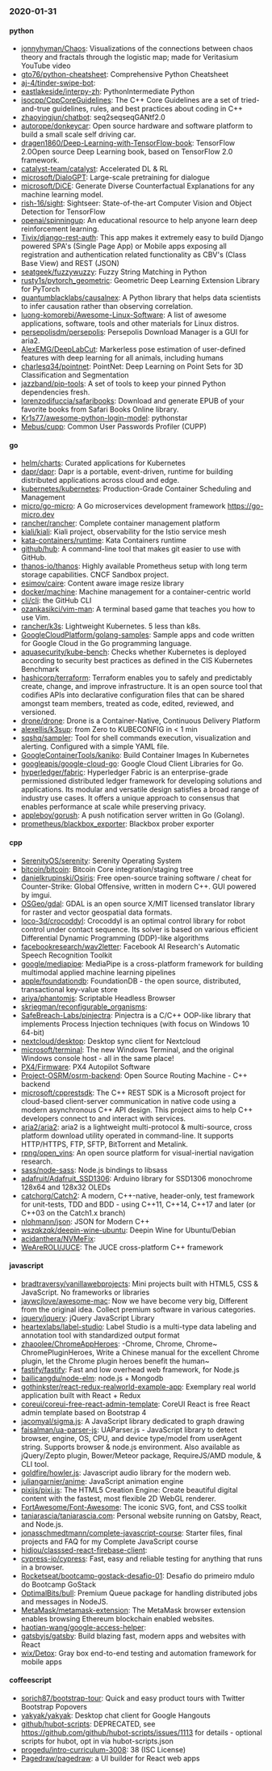 ### 2020-01-31

#### python
* [jonnyhyman/Chaos](https://github.com/jonnyhyman/Chaos): Visualizations of the connections between chaos theory and fractals through the logistic map; made for Veritasium YouTube video
* [gto76/python-cheatsheet](https://github.com/gto76/python-cheatsheet): Comprehensive Python Cheatsheet
* [aj-4/tinder-swipe-bot](https://github.com/aj-4/tinder-swipe-bot): 
* [eastlakeside/interpy-zh](https://github.com/eastlakeside/interpy-zh): PythonIntermediate Python 
* [isocpp/CppCoreGuidelines](https://github.com/isocpp/CppCoreGuidelines): The C++ Core Guidelines are a set of tried-and-true guidelines, rules, and best practices about coding in C++
* [zhaoyingjun/chatbot](https://github.com/zhaoyingjun/chatbot):  seq2seqseqGANtf2.0
* [autorope/donkeycar](https://github.com/autorope/donkeycar): Open source hardware and software platform to build a small scale self driving car.
* [dragen1860/Deep-Learning-with-TensorFlow-book](https://github.com/dragen1860/Deep-Learning-with-TensorFlow-book): TensorFlow 2.0Open source Deep Learning book, based on TensorFlow 2.0 framework.
* [catalyst-team/catalyst](https://github.com/catalyst-team/catalyst): Accelerated DL & RL
* [microsoft/DialoGPT](https://github.com/microsoft/DialoGPT): Large-scale pretraining for dialogue
* [microsoft/DiCE](https://github.com/microsoft/DiCE): Generate Diverse Counterfactual Explanations for any machine learning model.
* [rish-16/sight](https://github.com/rish-16/sight): Sightseer: State-of-the-art Computer Vision and Object Detection for TensorFlow
* [openai/spinningup](https://github.com/openai/spinningup): An educational resource to help anyone learn deep reinforcement learning.
* [Tivix/django-rest-auth](https://github.com/Tivix/django-rest-auth): This app makes it extremely easy to build Django powered SPA's (Single Page App) or Mobile apps exposing all registration and authentication related functionality as CBV's (Class Base View) and REST (JSON)
* [seatgeek/fuzzywuzzy](https://github.com/seatgeek/fuzzywuzzy): Fuzzy String Matching in Python
* [rusty1s/pytorch_geometric](https://github.com/rusty1s/pytorch_geometric): Geometric Deep Learning Extension Library for PyTorch
* [quantumblacklabs/causalnex](https://github.com/quantumblacklabs/causalnex): A Python library that helps data scientists to infer causation rather than observing correlation.
* [luong-komorebi/Awesome-Linux-Software](https://github.com/luong-komorebi/Awesome-Linux-Software): A list of awesome applications, software, tools and other materials for Linux distros.
* [persepolisdm/persepolis](https://github.com/persepolisdm/persepolis): Persepolis Download Manager is a GUI for aria2.
* [AlexEMG/DeepLabCut](https://github.com/AlexEMG/DeepLabCut): Markerless pose estimation of user-defined features with deep learning for all animals, including humans
* [charlesq34/pointnet](https://github.com/charlesq34/pointnet): PointNet: Deep Learning on Point Sets for 3D Classification and Segmentation
* [jazzband/pip-tools](https://github.com/jazzband/pip-tools): A set of tools to keep your pinned Python dependencies fresh.
* [lorenzodifuccia/safaribooks](https://github.com/lorenzodifuccia/safaribooks): Download and generate EPUB of your favorite books from Safari Books Online library.
* [Kr1s77/awesome-python-login-model](https://github.com/Kr1s77/awesome-python-login-model): pythonstar
* [Mebus/cupp](https://github.com/Mebus/cupp): Common User Passwords Profiler (CUPP)

#### go
* [helm/charts](https://github.com/helm/charts): Curated applications for Kubernetes
* [dapr/dapr](https://github.com/dapr/dapr): Dapr is a portable, event-driven, runtime for building distributed applications across cloud and edge.
* [kubernetes/kubernetes](https://github.com/kubernetes/kubernetes): Production-Grade Container Scheduling and Management
* [micro/go-micro](https://github.com/micro/go-micro): A Go microservices development framework https://go-micro.dev
* [rancher/rancher](https://github.com/rancher/rancher): Complete container management platform
* [kiali/kiali](https://github.com/kiali/kiali): Kiali project, observability for the Istio service mesh
* [kata-containers/runtime](https://github.com/kata-containers/runtime): Kata Containers runtime
* [github/hub](https://github.com/github/hub): A command-line tool that makes git easier to use with GitHub.
* [thanos-io/thanos](https://github.com/thanos-io/thanos): Highly available Prometheus setup with long term storage capabilities. CNCF Sandbox project.
* [esimov/caire](https://github.com/esimov/caire): Content aware image resize library
* [docker/machine](https://github.com/docker/machine): Machine management for a container-centric world
* [cli/cli](https://github.com/cli/cli): the GitHub CLI
* [ozankasikci/vim-man](https://github.com/ozankasikci/vim-man): A terminal based game that teaches you how to use Vim.
* [rancher/k3s](https://github.com/rancher/k3s): Lightweight Kubernetes. 5 less than k8s.
* [GoogleCloudPlatform/golang-samples](https://github.com/GoogleCloudPlatform/golang-samples): Sample apps and code written for Google Cloud in the Go programming language.
* [aquasecurity/kube-bench](https://github.com/aquasecurity/kube-bench): Checks whether Kubernetes is deployed according to security best practices as defined in the CIS Kubernetes Benchmark
* [hashicorp/terraform](https://github.com/hashicorp/terraform): Terraform enables you to safely and predictably create, change, and improve infrastructure. It is an open source tool that codifies APIs into declarative configuration files that can be shared amongst team members, treated as code, edited, reviewed, and versioned.
* [drone/drone](https://github.com/drone/drone): Drone is a Container-Native, Continuous Delivery Platform
* [alexellis/k3sup](https://github.com/alexellis/k3sup): from Zero to KUBECONFIG in < 1 min 
* [sqshq/sampler](https://github.com/sqshq/sampler): Tool for shell commands execution, visualization and alerting. Configured with a simple YAML file.
* [GoogleContainerTools/kaniko](https://github.com/GoogleContainerTools/kaniko): Build Container Images In Kubernetes
* [googleapis/google-cloud-go](https://github.com/googleapis/google-cloud-go): Google Cloud Client Libraries for Go.
* [hyperledger/fabric](https://github.com/hyperledger/fabric): Hyperledger Fabric is an enterprise-grade permissioned distributed ledger framework for developing solutions and applications. Its modular and versatile design satisfies a broad range of industry use cases. It offers a unique approach to consensus that enables performance at scale while preserving privacy.
* [appleboy/gorush](https://github.com/appleboy/gorush): A push notification server written in Go (Golang).
* [prometheus/blackbox_exporter](https://github.com/prometheus/blackbox_exporter): Blackbox prober exporter

#### cpp
* [SerenityOS/serenity](https://github.com/SerenityOS/serenity): Serenity Operating System
* [bitcoin/bitcoin](https://github.com/bitcoin/bitcoin): Bitcoin Core integration/staging tree
* [danielkrupinski/Osiris](https://github.com/danielkrupinski/Osiris): Free open-source training software / cheat for Counter-Strike: Global Offensive, written in modern C++. GUI powered by imgui.
* [OSGeo/gdal](https://github.com/OSGeo/gdal): GDAL is an open source X/MIT licensed translator library for raster and vector geospatial data formats.
* [loco-3d/crocoddyl](https://github.com/loco-3d/crocoddyl): Crocoddyl is an optimal control library for robot control under contact sequence. Its solver is based on various efficient Differential Dynamic Programming (DDP)-like algorithms
* [facebookresearch/wav2letter](https://github.com/facebookresearch/wav2letter): Facebook AI Research's Automatic Speech Recognition Toolkit
* [google/mediapipe](https://github.com/google/mediapipe): MediaPipe is a cross-platform framework for building multimodal applied machine learning pipelines
* [apple/foundationdb](https://github.com/apple/foundationdb): FoundationDB - the open source, distributed, transactional key-value store
* [ariya/phantomjs](https://github.com/ariya/phantomjs): Scriptable Headless Browser
* [skriegman/reconfigurable_organisms](https://github.com/skriegman/reconfigurable_organisms): 
* [SafeBreach-Labs/pinjectra](https://github.com/SafeBreach-Labs/pinjectra): Pinjectra is a C/C++ OOP-like library that implements Process Injection techniques (with focus on Windows 10 64-bit)
* [nextcloud/desktop](https://github.com/nextcloud/desktop):  Desktop sync client for Nextcloud
* [microsoft/terminal](https://github.com/microsoft/terminal): The new Windows Terminal, and the original Windows console host - all in the same place!
* [PX4/Firmware](https://github.com/PX4/Firmware): PX4 Autopilot Software
* [Project-OSRM/osrm-backend](https://github.com/Project-OSRM/osrm-backend): Open Source Routing Machine - C++ backend
* [microsoft/cpprestsdk](https://github.com/microsoft/cpprestsdk): The C++ REST SDK is a Microsoft project for cloud-based client-server communication in native code using a modern asynchronous C++ API design. This project aims to help C++ developers connect to and interact with services.
* [aria2/aria2](https://github.com/aria2/aria2): aria2 is a lightweight multi-protocol & multi-source, cross platform download utility operated in command-line. It supports HTTP/HTTPS, FTP, SFTP, BitTorrent and Metalink.
* [rpng/open_vins](https://github.com/rpng/open_vins): An open source platform for visual-inertial navigation research.
* [sass/node-sass](https://github.com/sass/node-sass):  Node.js bindings to libsass
* [adafruit/Adafruit_SSD1306](https://github.com/adafruit/Adafruit_SSD1306): Arduino library for SSD1306 monochrome 128x64 and 128x32 OLEDs
* [catchorg/Catch2](https://github.com/catchorg/Catch2): A modern, C++-native, header-only, test framework for unit-tests, TDD and BDD - using C++11, C++14, C++17 and later (or C++03 on the Catch1.x branch)
* [nlohmann/json](https://github.com/nlohmann/json): JSON for Modern C++
* [wszqkzqk/deepin-wine-ubuntu](https://github.com/wszqkzqk/deepin-wine-ubuntu): Deepin Wine for Ubuntu/Debian
* [acidanthera/NVMeFix](https://github.com/acidanthera/NVMeFix): 
* [WeAreROLI/JUCE](https://github.com/WeAreROLI/JUCE): The JUCE cross-platform C++ framework

#### javascript
* [bradtraversy/vanillawebprojects](https://github.com/bradtraversy/vanillawebprojects): Mini projects built with HTML5, CSS & JavaScript. No frameworks or libraries
* [jaywcjlove/awesome-mac](https://github.com/jaywcjlove/awesome-mac):  Now we have become very big, Different from the original idea. Collect premium software in various categories.
* [jquery/jquery](https://github.com/jquery/jquery): jQuery JavaScript Library
* [heartexlabs/label-studio](https://github.com/heartexlabs/label-studio): Label Studio is a multi-type data labeling and annotation tool with standardized output format
* [zhaoolee/ChromeAppHeroes](https://github.com/zhaoolee/ChromeAppHeroes): -Chrome, Chrome, Chrome~ ChromePluginHeroes, Write a Chinese manual for the excellent Chrome plugin, let the Chrome plugin heroes benefit the human~
* [fastify/fastify](https://github.com/fastify/fastify): Fast and low overhead web framework, for Node.js
* [bailicangdu/node-elm](https://github.com/bailicangdu/node-elm):  node.js + Mongodb 
* [gothinkster/react-redux-realworld-example-app](https://github.com/gothinkster/react-redux-realworld-example-app): Exemplary real world application built with React + Redux
* [coreui/coreui-free-react-admin-template](https://github.com/coreui/coreui-free-react-admin-template): CoreUI React is free React admin template based on Bootstrap 4
* [jacomyal/sigma.js](https://github.com/jacomyal/sigma.js): A JavaScript library dedicated to graph drawing
* [faisalman/ua-parser-js](https://github.com/faisalman/ua-parser-js): UAParser.js - JavaScript library to detect browser, engine, OS, CPU, and device type/model from userAgent string. Supports browser & node.js environment. Also available as jQuery/Zepto plugin, Bower/Meteor package, RequireJS/AMD module, & CLI tool.
* [goldfire/howler.js](https://github.com/goldfire/howler.js): Javascript audio library for the modern web.
* [juliangarnier/anime](https://github.com/juliangarnier/anime): JavaScript animation engine
* [pixijs/pixi.js](https://github.com/pixijs/pixi.js): The HTML5 Creation Engine: Create beautiful digital content with the fastest, most flexible 2D WebGL renderer.
* [FortAwesome/Font-Awesome](https://github.com/FortAwesome/Font-Awesome): The iconic SVG, font, and CSS toolkit
* [taniarascia/taniarascia.com](https://github.com/taniarascia/taniarascia.com):  Personal website running on Gatsby, React, and Node.js.
* [jonasschmedtmann/complete-javascript-course](https://github.com/jonasschmedtmann/complete-javascript-course): Starter files, final projects and FAQ for my Complete JavaScript course
* [hidjou/classsed-react-firebase-client](https://github.com/hidjou/classsed-react-firebase-client): 
* [cypress-io/cypress](https://github.com/cypress-io/cypress): Fast, easy and reliable testing for anything that runs in a browser.
* [Rocketseat/bootcamp-gostack-desafio-01](https://github.com/Rocketseat/bootcamp-gostack-desafio-01): Desafio do primeiro mdulo do Bootcamp GoStack 
* [OptimalBits/bull](https://github.com/OptimalBits/bull): Premium Queue package for handling distributed jobs and messages in NodeJS.
* [MetaMask/metamask-extension](https://github.com/MetaMask/metamask-extension):   The MetaMask browser extension enables browsing Ethereum blockchain enabled websites.
* [haotian-wang/google-access-helper](https://github.com/haotian-wang/google-access-helper): 
* [gatsbyjs/gatsby](https://github.com/gatsbyjs/gatsby): Build blazing fast, modern apps and websites with React
* [wix/Detox](https://github.com/wix/Detox): Gray box end-to-end testing and automation framework for mobile apps

#### coffeescript
* [sorich87/bootstrap-tour](https://github.com/sorich87/bootstrap-tour): Quick and easy product tours with Twitter Bootstrap Popovers
* [yakyak/yakyak](https://github.com/yakyak/yakyak): Desktop chat client for Google Hangouts
* [github/hubot-scripts](https://github.com/github/hubot-scripts): DEPRECATED, see https://github.com/github/hubot-scripts/issues/1113 for details - optional scripts for hubot, opt in via hubot-scripts.json
* [progedu/intro-curriculum-3008](https://github.com/progedu/intro-curriculum-3008): 38 (ISC License)
* [Pagedraw/pagedraw](https://github.com/Pagedraw/pagedraw): a UI builder for React web apps
